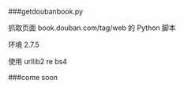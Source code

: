 ###getdoubanbook.py

抓取页面 book.douban.com/tag/web 的 Python 脚本

环境 2.7.5 

使用 urllib2 re bs4

###come soon
